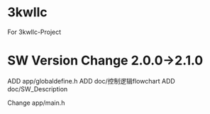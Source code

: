 # 3kwllc
For 3kwllc-Project

# SW Version Change 2.0.0->2.1.0
ADD app/globaldefine.h 
ADD doc/控制逻辑flowchart
ADD doc/SW_Description

Change app/main.h
